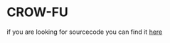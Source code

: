# CROW-FU
if you are looking for sourcecode you can find it [here](https://github.com/gregoryk07/CROW-FU-sourcecode)
